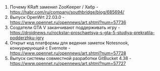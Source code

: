 1. Почему KRaft заменил ZooKeeper / Хабр - https://habr.com/ru/company/southbridge/blog/685694/
1. Выпуск OpenWrt 22.03.0 - https://www.opennet.ru/opennews/art.shtml?num=57736
1. Создатели GTA V заканчивают поддерживать игру - https://droidnews.ru/rockstar-proschaetsya-s-gta-5-studiya-prekratila-podderzhku-igry
1. Открыт код платформы для ведения заметок Notesnook, конкурирующей с Evernote - https://www.opennet.ru/opennews/art.shtml?num=57728
1. Выпуск системы совместной разработки GitBucket 4.38 - https://www.opennet.ru/opennews/art.shtml?num=57727
